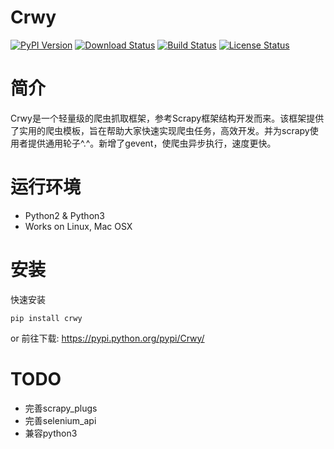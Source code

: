 # Crwy

[![PyPI Version](https://img.shields.io/pypi/v/Crwy.svg)](https://pypi.python.org/pypi/Crwy)
[![Download Status](https://img.shields.io/pypi/dm/django-adminlte-ui.svg)](https://pypi.python.org/pypi/Crwy)
[![Build Status](https://travis-ci.org/wuyue92tree/crwy.svg)](https://travis-ci.org/wuyue92tree/crwy)
[![License Status](https://img.shields.io/github/license/wuyue92tree/crwy)](https://raw.githubusercontent.com/wuyue92tree/crwy/master/LICENS)


# 简介

Crwy是一个轻量级的爬虫抓取框架，参考Scrapy框架结构开发而来。该框架提供了实用的爬虫模板，旨在帮助大家快速实现爬虫任务，高效开发。并为scrapy使用者提供通用轮子^.^。新增了gevent，使爬虫异步执行，速度更快。

# 运行环境


 * Python2 & Python3
 * Works on Linux, Mac OSX

# 安装


快速安装
```
pip install crwy
```

or
前往下载: https://pypi.python.org/pypi/Crwy/


# TODO

- 完善scrapy_plugs
- 完善selenium_api
- 兼容python3


